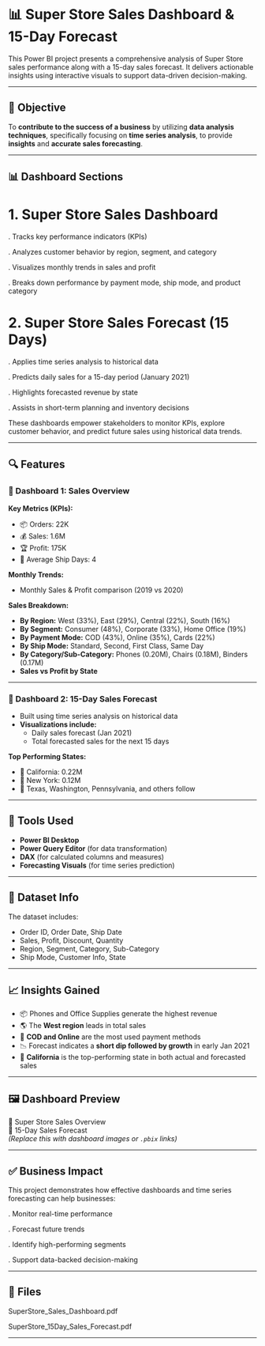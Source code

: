 # 📊 Super Store Sales Dashboard & 15-Day Forecast

This Power BI project presents a comprehensive analysis of Super Store sales performance along with a 15-day sales forecast. It delivers actionable insights using interactive visuals to support data-driven decision-making.

---

## 🎯 Objective

To **contribute to the success of a business** by utilizing **data analysis techniques**, specifically focusing on **time series analysis**, to provide **insights** and **accurate sales forecasting**.

---

## 📊 Dashboard Sections
# 1. Super Store Sales Dashboard
  . Tracks key performance indicators (KPIs)

  . Analyzes customer behavior by region, segment, and category

  . Visualizes monthly trends in sales and profit

  . Breaks down performance by payment mode, ship mode, and product category

# 2. Super Store Sales Forecast (15 Days)
  . Applies time series analysis to historical data

  . Predicts daily sales for a 15-day period (January 2021)

  . Highlights forecasted revenue by state

  . Assists in short-term planning and inventory decisions

These dashboards empower stakeholders to monitor KPIs, explore customer behavior, and predict future sales using historical data trends.

---

## 🔍 Features

### 📌 Dashboard 1: Sales Overview

**Key Metrics (KPIs):**
- 📦 Orders: 22K 
- 💰 Sales: 1.6M
- 🏆 Profit: 175K  
- 🚚 Average Ship Days: 4  

**Monthly Trends:**
- Monthly Sales & Profit comparison (2019 vs 2020)

**Sales Breakdown:**
- **By Region:** West (33%), East (29%), Central (22%), South (16%)
- **By Segment:** Consumer (48%), Corporate (33%), Home Office (19%)
- **By Payment Mode:** COD (43%), Online (35%), Cards (22%)
- **By Ship Mode:** Standard, Second, First Class, Same Day
- **By Category/Sub-Category:** Phones (0.20M), Chairs (0.18M), Binders (0.17M)
- **Sales vs Profit by State**

---

### 🔮 Dashboard 2: 15-Day Sales Forecast

- Built using time series analysis on historical data  
- **Visualizations include:**
  - Daily sales forecast (Jan 2021)
  - Total forecasted sales for the next 15 days

**Top Performing States:**
- 📍 California: 0.22M  
- 📍 New York: 0.12M  
- 📍 Texas, Washington, Pennsylvania, and others follow

---

## 🧰 Tools Used

- **Power BI Desktop**
- **Power Query Editor** (for data transformation)
- **DAX** (for calculated columns and measures)
- **Forecasting Visuals** (for time series prediction)

---

## 📁 Dataset Info

The dataset includes:
- Order ID, Order Date, Ship Date
- Sales, Profit, Discount, Quantity
- Region, Segment, Category, Sub-Category
- Ship Mode, Customer Info, State

---

## 📈 Insights Gained

- 📦 Phones and Office Supplies generate the highest revenue
- 🌎 The **West region** leads in total sales
- 🧾 **COD and Online** are the most used payment methods
- 📉 Forecast indicates a **short dip followed by growth** in early Jan 2021
- 🚀 **California** is the top-performing state in both actual and forecasted sales

---

## 🖼 Dashboard Preview

🔹 Super Store Sales Overview  
🔹 15-Day Sales Forecast  
*(Replace this with dashboard images or `.pbix` links)*

---

## ✅ Business Impact
This project demonstrates how effective dashboards and time series forecasting can help businesses:

. Monitor real-time performance

. Forecast future trends

. Identify high-performing segments

. Support data-backed decision-making  

---

## 📎 Files

SuperStore_Sales_Dashboard.pdf

SuperStore_15Day_Sales_Forecast.pdf

---

